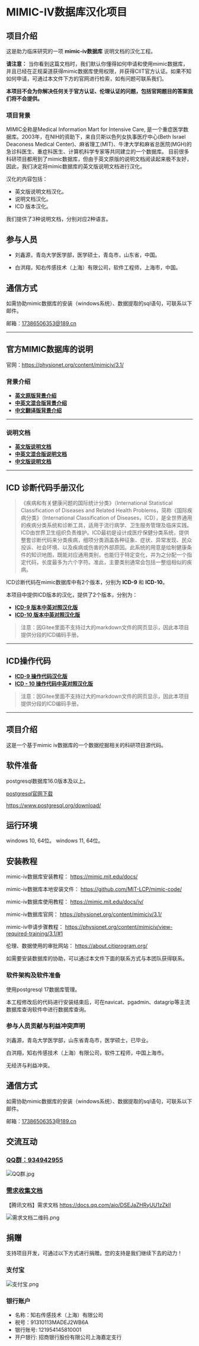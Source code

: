 # MIMIC-IV数据库汉化项目

## 项目介绍
这是助力临床研究的一项 **mimic-iv数据库** 说明文档的汉化工程。

**请注意：** 当你看到这篇文档时，我们默认你懂得如何申请和使用mimic数据库，并且已经在正规渠道获得mimic数据库使用权限，并获得CIIT官方认证。如果不知如何申请，可通过本文件下方的官网进行检索，如有问题可联系我们。

**本项目不会为你解决任何关于官方认证、伦理认证的问题，包括官网题目的答案我们将不会提供。**

### 项目背景

MIMIC全称是Medical Information Mart for Intensive Care, 是一个重症医学数据库。2003年，在NIH的资助下，来自贝斯以色列女执事医疗中心(Beth Israel Deaconess Medical Center)、麻省理工(MIT)、牛津大学和麻省总医院(MGH)的急诊科医生、重症科医生、计算机科学专家等共同建立的一个数据库。 目前很多科研项目都用到了mimic数据库，但由于英文原版的说明文档阅读起来极不友好，因此，我们决定将mimic数据库的英文版说明文档进行汉化。

汉化的内容包括：
* 英文版说明文档汉化。
* 说明文档汉化。
* ICD 版本汉化。

我们提供了3种说明文档，分别对应2种语言。

## 参与人员
* 刘鑫源，青岛大学医学部，医学硕士，青岛市，山东省，中国。

* 白洪翔，知右传感技术（上海）有限公司，软件工程师，上海市，中国。


## 通信方式
如需协助mimic数据库的安装（windows系统）、数据提取的sql语句，可联系以下邮件。

邮箱：17386506353@189.cn

------

## 官方MIMIC数据库的说明
官网：https://physionet.org/content/mimiciv/3.1/

### 背景介绍
*  **[英文原版背景介绍](./背景介绍/MIMIC数据文档（英文版）.md)**
*  **[中英文混合版背景介绍](./背景介绍/MIMIC数据文档（中英文混合版）.md)**
* **[中文翻译版背景介绍](./背景介绍/MIMIC数据文档（中文版）.md)**

----

### 说明文档

* **[英文版说明文档](./说明文档/说明文档（英文版）.md)**
* **[中英文混合版说明文档](./说明文档/说明文档（中英文混合版）.md)**
* **[中文版说明文档](./说明文档/说明文档（中文版）.md)**

------

## ICD 诊断代码手册汉化

>《疾病和有关健康问题的国际统计分类》（International Statistical Classification of Diseases and Related Health Problems，简称《国际疾病分类》（International Classification of Diseases，ICD），是全世界通用的疾病分类系统和诊断工具，适用于流行病学、卫生服务管理及临床实践。ICD由世界卫生组织负责维护。ICD最初是设计成医疗保健分类系统，提供整套诊断代码来分类疾病，细项分类涵盖各种征象、症状、异常发现、民众投诉、社会环境、以及疾病或伤害的外部原因。此系统的用意是绘制健康条件的知识地图，既能对应通用类别，也能归于特定变化，并为之分配一个指定代码，长度最多为六个字符。准此，主要类别通常会包括一整组相似的疾病。

ICD诊断代码在mimic数据库中有2个版本，分别为 **ICD-9** 和 **ICD-10**。

本项目中提供ICD版本的汉化，提供了2个版本，分别为：

* **[ICD-9 版本中英对照汉化版](./ICD对照手册/ICD诊断代码对照手册/ICD9/index.md)**
* **[ICD-10 版本中英对照汉化版](ICD对照手册/ICD诊断代码对照手册/ICD10/_index.md)**

> 注意：因Gitee里面不支持过大的markdown文件的网页显示，因此本项目提供分段的ICD编码手册。

-----

## ICD操作代码

* **[ICD-9 操作代码汉化版](./ICD对照手册/ICD操作代码对照手册/ICD9/ICD-9-CM.md)**
* **[ICD - 10 操作代码中英对照汉化版](./ICD对照手册/ICD操作代码对照手册/ICD10/_index.md)**

> 注意：因Gitee里面不支持过大的markdown文件的网页显示，因此本项目提供分段的ICD编码手册。


-----



## 项目介绍
这是一个基于mimic iv数据库的一个数据挖掘相关的科研项目源代码。

## 软件准备
postgresql数据库16.0版本及以上。

[postgresql官网下载](https://www.postgresql.org/download/)

https://www.postgresql.org/download/

## 运行环境
windows 10, 64位。
windows 11, 64位。

## 安装教程

mimic-iv数据库安装教程：
https://mimic.mit.edu/docs/

mimic-iv数据库本地安装文件：
https://github.com/MIT-LCP/mimic-code/

mimic-iv数据库使用教程：
https://mimic.mit.edu/docs/iv/

mimic-iv数据库官网：
https://physionet.org/content/mimiciv/3.1/

mimic-iv申请步骤教程：
https://physionet.org/content/mimiciv/view-required-training/3.1/#1

伦理、数据使用的审批网站：
https://about.citiprogram.org/

如需要安装数据库的协助，可以通过本文件下面的联系方式与本团队获得联系。

### 软件架构及软件准备
使用postgresql 17数据库管理。

本工程修改后的代码进行安装结束后，可在navicat、pgadmin、datagrip等主流数据库查询软件中进行数据库查询。

### 参与人员贡献与利益冲突声明

刘鑫源，青岛大学医学部，山东省青岛市，医学硕士，已毕业。

白洪翔，知右传感技术（上海）有限公司，软件工程师，中国上海市。

无经济与利益冲突。

## 通信方式
如需协助mimic数据库的安装（windows系统）、数据提取的sql语句，可联系以下邮件。

邮箱：17386506353@189.cn

## 交流互动

### **[QQ群：934942955](https://qm.qq.com/q/hIJs3oWeis)**
![QQ群.jpg](%E4%BA%92%E5%8A%A8%E4%BA%A4%E6%B5%81/QQ%E7%BE%A4.jpg)

### [需求收集文档](https://docs.qq.com/aio/DSEJaZHRyUU1zZklI)

【腾讯文档】需求文档 https://docs.qq.com/aio/DSEJaZHRyUU1zZklI

![需求文档二维码.png](%E4%BA%92%E5%8A%A8%E4%BA%A4%E6%B5%81/%E9%9C%80%E6%B1%82%E6%96%87%E6%A1%A3%E4%BA%8C%E7%BB%B4%E7%A0%81.png)



## 捐赠

支持项目开发，可通过以下方式进行捐赠。您的支持是我们继续下去的动力！

### 支付宝
![支付宝.png](%E4%BA%92%E5%8A%A8%E4%BA%A4%E6%B5%81/%E6%94%AF%E4%BB%98%E5%AE%9D.png)

### 银行账户
* 名称：知右传感技术（上海）有限公司
* 税号：91310113MADEJ2WB6A
* 银行账号: 121954145810001
* 开户银行: 招商银行股份有限公司上海嘉定支行
